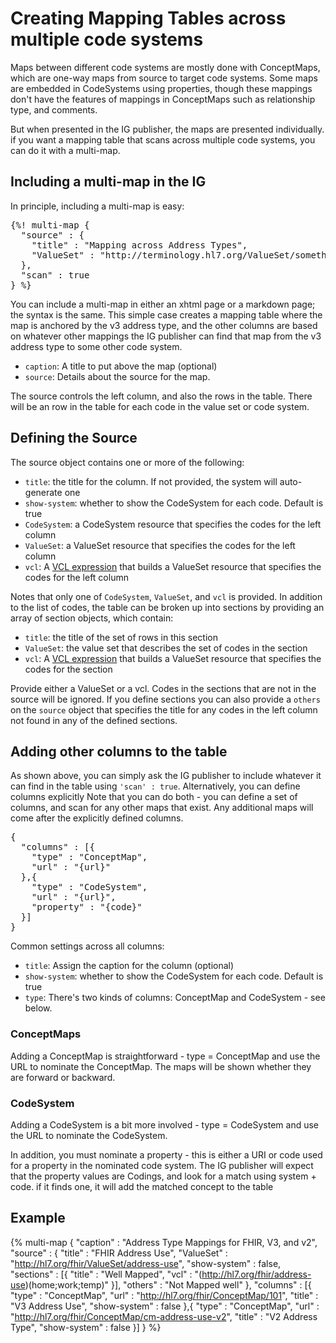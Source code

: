 # Creating Mapping Tables across multiple code systems

Maps between different code systems are mostly done with ConceptMaps, which are 
one-way maps from source to target code systems. Some maps are embedded in
CodeSystems using properties, though these mappings don't have the features of 
mappings in ConceptMaps such as relationship type, and comments.

But when presented in the IG publisher, the maps are presented individually. if 
you want a mapping table that scans across multiple code systems, you can do it
with a multi-map. 

## Including a multi-map in the IG

In principle, including a multi-map is easy:

<pre>
{%! multi-map {
  "source" : {
    "title" : "Mapping across Address Types",
    "ValueSet" : "http://terminology.hl7.org/ValueSet/something"
  },
  "scan" : true
} %}
</pre>

You can include a multi-map in either an xhtml page or a markdown page; the 
syntax is the same. This simple case creates a mapping table where 
the map is anchored by the v3 address type, and the other columns are based on
whatever other mappings the IG publisher can find that map from the v3 address
type to some other code system.

* `caption`: A title to put above the map (optional)
* `source`: Details about the source for the map.

The source controls the left column, and also the rows in the table. There will be 
an row in the table for each code in the value set or code system. 

## Defining the Source

The source object contains one or more of the following:

* `title`: the title for the column. If not provided, the system will auto-generate one
* `show-system`: whether to show the CodeSystem for each code. Default is true
* `CodeSystem`: a CodeSystem resource that specifies the codes for the left column 
* `ValueSet`: a ValueSet resource that specifies the codes for the left column
* `vcl`: A [VCL expression](vcl.html) that builds a ValueSet resource that specifies the codes for the left column

Notes that only one of `CodeSystem`, `ValueSet`, and `vcl` is provided. 
In addition to the list of codes, the table can be broken up into sections
by providing an array of section objects, which contain:

* `title`: the title of the set of rows in this section 
* `ValueSet`: the value set that describes the set of codes in the section
* `vcl`: A [VCL expression](vcl.html) that builds a ValueSet resource that specifies the codes for the section

Provide either a ValueSet or a vcl. Codes in the sections that are not in the source will be ignored. 
If you define sections you can also provide a `others` on the `source` object that specifies the title for
any codes in the left column not found in any of the defined sections.

## Adding other columns to the table

As shown above, you can simply ask the IG publisher to include whatever it can
find in the table using `'scan' : true`. Alternatively, you can define columns explicitly
Note that you can do both - you can define a set of columns, and scan for any other maps
that exist. Any additional maps will come after the explicitly defined columns. 

<pre>
{
  "columns" : [{
    "type" : "ConceptMap",
    "url" : "{url}"
  },{
    "type" : "CodeSystem",
    "url" : "{url}",
    "property" : "{code}"
  }]
} 
</pre>

Common settings across all columns:

* `title`: Assign the caption for the column (optional)
* `show-system`: whether to show the CodeSystem for each code. Default is true
* `type`: There's two kinds of columns: ConceptMap and CodeSystem - see below.

### ConceptMaps

Adding a ConceptMap is straightforward - type = ConceptMap and use the 
URL to nominate the ConceptMap. The maps will be shown whether they are forward 
or backward. 

### CodeSystem
 
Adding a CodeSystem is a bit more involved - type = CodeSystem and use the 
URL to nominate the CodeSystem. 

In addition, you must nominate a property - this is either a URI or code 
used for a property in the nominated code system. The IG publisher will
expect that the property values are Codings, and look for a match 
using system + code. if it finds one, it will add the matched concept 
to the table 

## Example

{% multi-map {
  "caption" : "Address Type Mappings for FHIR, V3, and v2",
  "source" : {
    "title" : "FHIR Address Use",
    "ValueSet" : "http://hl7.org/fhir/ValueSet/address-use",
    "show-system" : false,
    "sections" : [{
      "title" : "Well Mapped",
      "vcl" : "(http://hl7.org/fhir/address-use)(home;work;temp)"
    }],
    "others" : "Not Mapped well"
  },
  "columns" : [{
    "type" : "ConceptMap",
    "url" : "http://hl7.org/fhir/ConceptMap/101",
    "title" : "V3 Address Use",
    "show-system" : false
  },{
    "type" : "ConceptMap",
    "url" : "http://hl7.org/fhir/ConceptMap/cm-address-use-v2",
    "title" : "V2 Address Type",
    "show-system" : false
  }]
} %}
